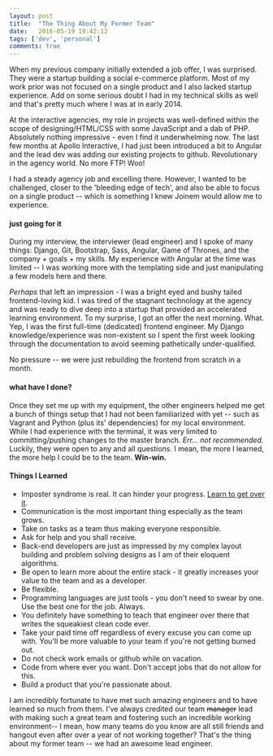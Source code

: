 ```yaml
---
layout: post
title:  "The Thing About My Former Team"
date:   2016-05-19 19:42:12
tags: ['dev', 'personal']
comments: true
---
```


When my previous company initially extended a job offer, I was surprised. They were a startup building a social e-commerce platform. Most of my work prior was not focused on a single product and I also lacked startup experience. Add on some serious doubt I had in my technical skills as well and that's pretty much where I was at in early 2014.

At the interactive agencies, my role in projects was well-defined within the scope of designing/HTML/CSS with some JavaScript and a dab of PHP. Absolutely nothing impressive - even I find it underwhelming now. The last few months at Apollo Interactive, I had just been introduced a bit to Angular and the lead dev was adding our existing projects to github. Revolutionary in the agency world. No more FTP! Woo!

I had a steady agency job and excelling there. However, I wanted to be challenged, closer to the 'bleeding edge of tech', and also be able to focus on a single product -- which is something I knew Joinem would allow me to experience.

<h4>just going for it</h4>
During my interview, the interviewer (lead engineer) and I spoke of many things: Django, Git, Bootstrap, Sass, Angular, Game of Thrones, and the company + goals + my skills. My experience with Angular at the time was limited -- I was working more with the templating side and just manipulating a few models here and there.

<i>Perhaps</i> that left an impression - I was a bright eyed and bushy tailed frontend-loving kid. I was tired of the stagnant technology at the agency and was ready to dive deep into a startup that provided an accelerated learning environment.  To my surprise, I got an offer the next morning. What. Yep, I was the first full-time (dedicated) frontend engineer. My Django knowledge/experience was non-existent so I spent the first week looking through the documentation to avoid seeming pathetically under-qualified.

No pressure -- we were just rebuilding the frontend from scratch in a month.

<h4>what have I done?</h4>
Once they set me up with my equipment, the other engineers helped me get a bunch of things setup that I had not been familiarized with yet -- such as Vagrant and Python (plus its' dependencies) for my local environment. While I had experience with the terminal, it was very limited to committing/pushing changes to the master branch. <i>Err... not recommended. </i> Luckily, they were open to any and all questions. I mean, the more I learned, the more help I could be to the team. <strong>Win-win.</strong>

<h4>Things I Learned</h4>
<ul>
<li>Imposter syndrome is real. It can hinder your progress. <a href="https://ovenbits.com/journal/im-not-good-enough" target="_blank">Learn to get over it</a>.</li>
<li>Communication is the most important thing especially as the team grows.</li>
<li>Take on tasks as a team thus making everyone responsible.</li>
<li>Ask for help and you shall receive.</li>
<li>Back-end developers are just as impressed by my complex layout building and problem solving designs as I am of their  eloquent algorithms. </li>
<li>Be open to learn more about the entire stack - it greatly increases your value to the team and as a developer.</li>
<li>Be flexible.</li>
<li>Programming languages are just tools - you don't need to swear by one. Use the best one for the job. Always.</li>
<li>You definitely have something to teach that engineer over there that writes the squeakiest clean code ever.</li>
<li>Take your paid time off regardless of every excuse you can come up with. You'll be more valuable to your team if you're not getting burned out.</li>
<li>Do not check work emails or github while on vacation.</li>
<li>Code from where ever you want. Don't accept jobs that do not allow for this.</li>
<li>Build a product that you're passionate about.</li>
</ul>

<p>I am incredibly fortunate to have met such amazing engineers and to have learned so much from them. I've always credited our team <strike>manager</strike> lead with making such a great team and fostering such an incredible working environment-- I mean, how many teams do you know are all still friends and hangout even after over a year of not working together? That's the thing about my former team -- we had an awesome lead engineer.</p>
